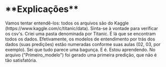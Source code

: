 <h1>**Explicações**</h1>

<p>Vamos tentar entendê-los: todos os arquivos são do Kaggle (https://www.kaggle.com/c/titanic/data). Sinta-se à vontade para verificar os csv's. 
Criei uma pasta denominada por Titanic. É lá que se encontram todos os dados. 
Efetivamente, os modelos de entendimento por trás dos dados (suas predições) estão numeradas conforme suas aulas (02, 03, por exemplo). 
Sei que tudo parece uma bagunça. E é. Estou aprendendo. No arquivo ("Primeiro_modelo") foi gerado uma primeira predição, que não é tão satisfatória. </p>
